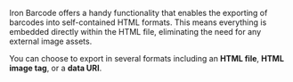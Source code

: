 Iron Barcode offers a handy functionality that enables the exporting of barcodes into self-contained HTML formats. This means everything is embedded directly within the HTML file, eliminating the need for any external image assets.

You can choose to export in several formats including an **HTML file**, **HTML image tag**, or a **data URI**.